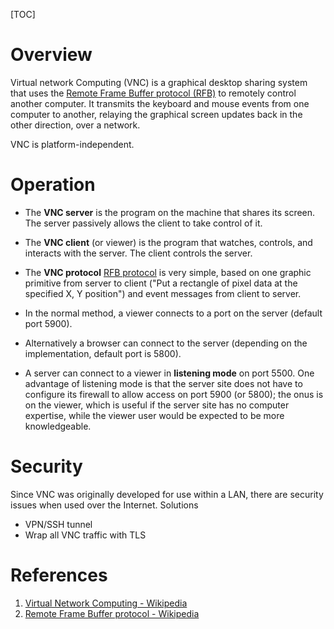 [TOC]

# Overview
Virtual network Computing (VNC) is a graphical desktop sharing system that uses the [Remote Frame Buffer protocol (RFB)][2] to remotely control another computer. It transmits the keyboard and mouse events from one computer to another, relaying the graphical screen updates back in the other direction, over a network.

VNC is platform-independent.

# Operation
- The **VNC server** is the program on the machine that shares its screen. The server passively allows the client to take control of it.
- The **VNC client** (or viewer) is the program that watches, controls, and interacts with the server. The client controls the server.
- The **VNC protocol** [RFB protocol][2] is very simple, based on one graphic primitive from server to client ("Put a rectangle of pixel data at the specified X, Y position") and event messages from client to server.

- In the normal method, a viewer connects to a port on the server (default port 5900).
- Alternatively a browser can connect to the server (depending on the implementation, default port is 5800).
- A server can connect to a viewer in **listening mode** on port 5500. One advantage of listening mode is that the server site does not have to configure its firewall to allow access on port 5900 (or 5800); the onus is on the viewer, which is useful if the server site has no computer expertise, while the viewer user would be expected to be more knowledgeable.

# Security
Since VNC was originally developed for use within a LAN, there are security issues when used over the Internet. Solutions
- VPN/SSH tunnel
- Wrap all VNC traffic with TLS

# References
1. [Virtual Network Computing - Wikipedia][1]
2. [Remote Frame Buffer protocol - Wikipedia][2]

[1]: https://en.wikipedia.org/wiki/Virtual_Network_Computing "Virtual Network Computing - Wikipedia"
[2]: https://en.wikipedia.org/wiki/RFB_protocol "Remote Frame Buffer protocol - Wikipedia"
